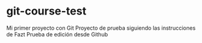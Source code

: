 # git-course-test
Mi primer proyecto con Git 
Proyecto de prueba siguiendo las instrucciones de Fazt
Prueba de edición desde Github
